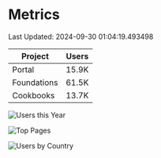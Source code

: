 # Metrics 

Last Updated: 2024-09-30 01:04:19.493498

| Project | Users |
| ----- | ----- |
| Portal | 15.9K |
| Foundations | 61.5K |
| Cookbooks | 13.7K |

![Users this Year](metrics/thisyear.png)

![Top Pages](metrics/toppages.png)

![Users by Country](metrics/bycountry.png)

